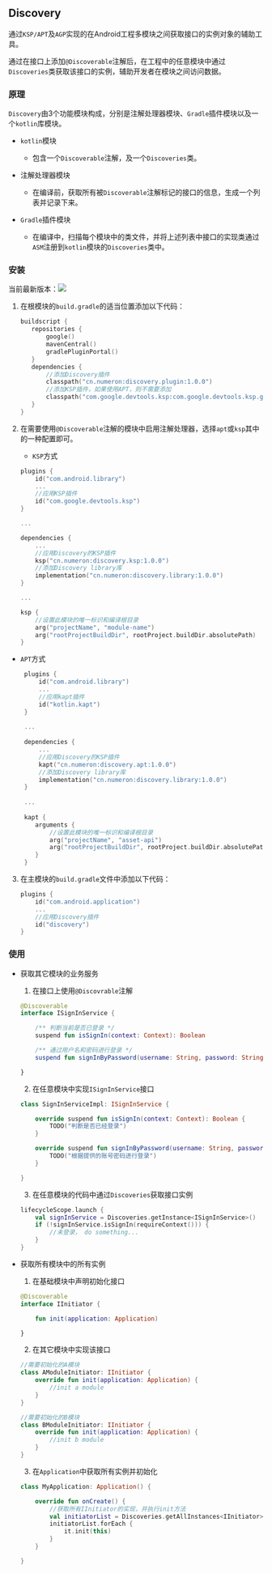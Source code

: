 ## Discovery

通过`KSP/APT`及`AGP`实现的在Android工程多模块之间获取接口的实例对象的辅助工具。

通过在接口上添加`@Discoverable`注解后，在工程中的任意模块中通过`Discoveries`类获取该接口的实例，辅助开发者在模块之间访问数据。



### 原理

`Discovery`由3个功能模块构成，分别是注解处理器模块、`Gradle`插件模块以及一个`kotlin`库模块。



- `kotlin`模块
  - 包含一个`Discoverable`注解，及一个`Discoveries`类。

- 注解处理器模块
  - 在编译前，获取所有被`Discoverable`注解标记的接口的信息，生成一个列表并记录下来。

- `Gradle`插件模块
  - 在编译中，扫描每个模块中的类文件，并将上述列表中接口的实现类通过`ASM`注册到`kotlin`模块的`Discoveries`类中。

  

### 安装

当前最新版本：[![](https://img.shields.io/badge/MavenCentral-1.0.0-brightgreen)](https://github.com/xiazunyang/discovery)

1. 在根模块的`build.gradle`的适当位置添加以下代码：
    ```kotlin
    buildscript {
       repositories {
           google()
           mavenCentral()
           gradlePluginPortal()
       }
       dependencies {
           //添加Discovery插件
           classpath("cn.numeron:discovery.plugin:1.0.0")
           //添加KSP插件，如果使用APT，则不需要添加
           classpath("com.google.devtools.ksp:com.google.devtools.ksp.gradle.plugin:1.5.21-1.0.0-beta06")
       }
    }
   ```

2. 在需要使用`@Discoverable`注解的模块中启用注解处理器，选择`apt`或`ksp`其中的一种配置即可。
   - `KSP`方式
   ```kotlin
   plugins {
       id("com.android.library")
       ...
       //应用KSP插件
       id("com.google.devtools.ksp")
   }
   
   ...
   
   dependencies {
       ...
       //应用Discovery的KSP插件
       ksp("cn.numeron:discovery.ksp:1.0.0")
       //添加Discovery library库
       implementation("cn.numeron:discovery.library:1.0.0")
   }
   
   ...
   
   ksp {
       //设置此模块的唯一标识和编译根目录
       arg("projectName", "module-name")
       arg("rootProjectBuildDir", rootProject.buildDir.absolutePath)
   }
   ```
  * `APT`方式
    ```kotlin
     plugins {
         id("com.android.library")
         ...
         //应用kapt插件
         id("kotlin.kapt")
     }
     
     ...
     
     dependencies {
         ...
         //应用Discovery的KSP插件
         kapt("cn.numeron:discovery.apt:1.0.0")
         //添加Discovery library库
         implementation("cn.numeron:discovery.library:1.0.0")
     }
     
     ...
     
     kapt {
        arguments {
            //设置此模块的唯一标识和编译根目录
            arg("projectName", "asset-api")
            arg("rootProjectBuildDir", rootProject.buildDir.absolutePath)
        }
     }
     ```

3. 在主模块的`build.gradle`文件中添加以下代码：
    ```kotlin
    plugins {
        id("com.android.application")
        ...
        //应用Discovery插件
        id("discovery")
   }
    ```

### 使用

- 获取其它模块的业务服务

  1. 在接口上使用`@Discovrable`注解

    ```kotlin
    @Discoverable
    interface ISignInService {
    
        /** 判断当前是否已登录 */
        suspend fun isSignIn(context: Context): Boolean
    
        /** 通过用户名和密码进行登录 */
        suspend fun signInByPassword(username: String, password: String)
  
  }
    ```

  2. 在任意模块中实现`ISignInService`接口

    ```kotlin
    class SignInServiceImpl: ISignInService {
    
        override suspend fun isSignIn(context: Context): Boolean {
            TODO("判断是否已经登录")
        }
    
        override suspend fun signInByPassword(username: String, password: String) {
            TODO("根据提供的账号密码进行登录")
        }
    
    }
    ```

  3. 在任意模块的代码中通过`Discoveries`获取接口实例
    ```kotlin
    lifecycleScope.launch {
        val signInService = Discoveries.getInstance<ISignInService>()
        if (!signInService.isSignIn(requireContext())) {
            //未登录， do something...
        }
    }
    ```

- 获取所有模块中的所有实例

    1. 在基础模块中声明初始化接口

    ```kotlin
    @Discoverable
    interface IInitiator {
    
        fun init(application: Application)
    
    }
    ```
    
    2. 在其它模块中实现该接口
    
    ```kotlin
    //需要初始化的A模块
    class AModuleInitiator: IInitiator {
        override fun init(application: Application) {
            //init a module
        }
    }
    
    //需要初始化的B模块
    class BModuleInitiator: IInitiator {
        override fun init(application: Application) {
            //init b module
        }
    }
    ```
    
    3. 在`Application`中获取所有实例并初始化
    ```kotlin
    class MyApplication: Application() {
    
        override fun onCreate() {
            //获取所有IInitiator的实现，并执行init方法
            val initiatorList = Discoveries.getAllInstances<IInitiator>()
            initiatorList.forEach {
                it.init(this)
            }
        }
    
    }
    ```